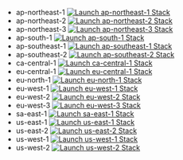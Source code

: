* ap-northeast-1 [![Launch ap-northeast-1 Stack](https://cdn.rawgit.com/buildkite/cloudformation-launch-stack-button-svg/master/launch-stack.svg)](https://ap-northeast-1.console.aws.amazon.com/cloudformation/home?region=ap-northeast-1#/stacks/quickcreate?templateURL=https://zos-solfunmeme-tine-cf-template-ap-northeast-1.s3.ap-northeast-1.amazonaws.com/zos-solfunmeme-runbook-PluginGiphy-v1.yaml&stackName=zos-solfunmeme-PluginGiphy-stack-template)
* ap-northeast-2 [![Launch ap-northeast-2 Stack](https://cdn.rawgit.com/buildkite/cloudformation-launch-stack-button-svg/master/launch-stack.svg)](https://ap-northeast-2.console.aws.amazon.com/cloudformation/home?region=ap-northeast-2#/stacks/quickcreate?templateURL=https://zos-solfunmeme-tine-cf-template-ap-northeast-2.s3.ap-northeast-2.amazonaws.com/zos-solfunmeme-runbook-PluginGiphy-v1.yaml&stackName=zos-solfunmeme-PluginGiphy-stack-template)
* ap-northeast-3 [![Launch ap-northeast-3 Stack](https://cdn.rawgit.com/buildkite/cloudformation-launch-stack-button-svg/master/launch-stack.svg)](https://ap-northeast-3.console.aws.amazon.com/cloudformation/home?region=ap-northeast-3#/stacks/quickcreate?templateURL=https://zos-solfunmeme-tine-cf-template-ap-northeast-3.s3.ap-northeast-3.amazonaws.com/zos-solfunmeme-runbook-PluginGiphy-v1.yaml&stackName=zos-solfunmeme-PluginGiphy-stack-template)
* ap-south-1 [![Launch ap-south-1 Stack](https://cdn.rawgit.com/buildkite/cloudformation-launch-stack-button-svg/master/launch-stack.svg)](https://ap-south-1.console.aws.amazon.com/cloudformation/home?region=ap-south-1#/stacks/quickcreate?templateURL=https://zos-solfunmeme-tine-cf-template-ap-south-1.s3.ap-south-1.amazonaws.com/zos-solfunmeme-runbook-PluginGiphy-v1.yaml&stackName=zos-solfunmeme-PluginGiphy-stack-template)
* ap-southeast-1 [![Launch ap-southeast-1 Stack](https://cdn.rawgit.com/buildkite/cloudformation-launch-stack-button-svg/master/launch-stack.svg)](https://ap-southeast-1.console.aws.amazon.com/cloudformation/home?region=ap-southeast-1#/stacks/quickcreate?templateURL=https://zos-solfunmeme-tine-cf-template-ap-southeast-1.s3.ap-southeast-1.amazonaws.com/zos-solfunmeme-runbook-PluginGiphy-v1.yaml&stackName=zos-solfunmeme-PluginGiphy-stack-template)
* ap-southeast-2 [![Launch ap-southeast-2 Stack](https://cdn.rawgit.com/buildkite/cloudformation-launch-stack-button-svg/master/launch-stack.svg)](https://ap-southeast-2.console.aws.amazon.com/cloudformation/home?region=ap-southeast-2#/stacks/quickcreate?templateURL=https://zos-solfunmeme-tine-cf-template-ap-southeast-2.s3.ap-southeast-2.amazonaws.com/zos-solfunmeme-runbook-PluginGiphy-v1.yaml&stackName=zos-solfunmeme-PluginGiphy-stack-template)
* ca-central-1 [![Launch ca-central-1 Stack](https://cdn.rawgit.com/buildkite/cloudformation-launch-stack-button-svg/master/launch-stack.svg)](https://ca-central-1.console.aws.amazon.com/cloudformation/home?region=ca-central-1#/stacks/quickcreate?templateURL=https://zos-solfunmeme-tine-cf-template-ca-central-1.s3.ca-central-1.amazonaws.com/zos-solfunmeme-runbook-PluginGiphy-v1.yaml&stackName=zos-solfunmeme-PluginGiphy-stack-template)
* eu-central-1 [![Launch eu-central-1 Stack](https://cdn.rawgit.com/buildkite/cloudformation-launch-stack-button-svg/master/launch-stack.svg)](https://eu-central-1.console.aws.amazon.com/cloudformation/home?region=eu-central-1#/stacks/quickcreate?templateURL=https://zos-solfunmeme-tine-cf-template-eu-central-1.s3.eu-central-1.amazonaws.com/zos-solfunmeme-runbook-PluginGiphy-v1.yaml&stackName=zos-solfunmeme-PluginGiphy-stack-template)
* eu-north-1 [![Launch eu-north-1 Stack](https://cdn.rawgit.com/buildkite/cloudformation-launch-stack-button-svg/master/launch-stack.svg)](https://eu-north-1.console.aws.amazon.com/cloudformation/home?region=eu-north-1#/stacks/quickcreate?templateURL=https://zos-solfunmeme-tine-cf-template-eu-north-1.s3.eu-north-1.amazonaws.com/zos-solfunmeme-runbook-PluginGiphy-v1.yaml&stackName=zos-solfunmeme-PluginGiphy-stack-template)
* eu-west-1 [![Launch eu-west-1 Stack](https://cdn.rawgit.com/buildkite/cloudformation-launch-stack-button-svg/master/launch-stack.svg)](https://eu-west-1.console.aws.amazon.com/cloudformation/home?region=eu-west-1#/stacks/quickcreate?templateURL=https://zos-solfunmeme-tine-cf-template-eu-west-1.s3.eu-west-1.amazonaws.com/zos-solfunmeme-runbook-PluginGiphy-v1.yaml&stackName=zos-solfunmeme-PluginGiphy-stack-template)
* eu-west-2 [![Launch eu-west-2 Stack](https://cdn.rawgit.com/buildkite/cloudformation-launch-stack-button-svg/master/launch-stack.svg)](https://eu-west-2.console.aws.amazon.com/cloudformation/home?region=eu-west-2#/stacks/quickcreate?templateURL=https://zos-solfunmeme-tine-cf-template-eu-west-2.s3.eu-west-2.amazonaws.com/zos-solfunmeme-runbook-PluginGiphy-v1.yaml&stackName=zos-solfunmeme-PluginGiphy-stack-template)
* eu-west-3 [![Launch eu-west-3 Stack](https://cdn.rawgit.com/buildkite/cloudformation-launch-stack-button-svg/master/launch-stack.svg)](https://eu-west-3.console.aws.amazon.com/cloudformation/home?region=eu-west-3#/stacks/quickcreate?templateURL=https://zos-solfunmeme-tine-cf-template-eu-west-3.s3.eu-west-3.amazonaws.com/zos-solfunmeme-runbook-PluginGiphy-v1.yaml&stackName=zos-solfunmeme-PluginGiphy-stack-template)
* sa-east-1 [![Launch sa-east-1 Stack](https://cdn.rawgit.com/buildkite/cloudformation-launch-stack-button-svg/master/launch-stack.svg)](https://sa-east-1.console.aws.amazon.com/cloudformation/home?region=sa-east-1#/stacks/quickcreate?templateURL=https://zos-solfunmeme-tine-cf-template-sa-east-1.s3.sa-east-1.amazonaws.com/zos-solfunmeme-runbook-PluginGiphy-v1.yaml&stackName=zos-solfunmeme-PluginGiphy-stack-template)
* us-east-1 [![Launch us-east-1 Stack](https://cdn.rawgit.com/buildkite/cloudformation-launch-stack-button-svg/master/launch-stack.svg)](https://us-east-1.console.aws.amazon.com/cloudformation/home?region=us-east-1#/stacks/quickcreate?templateURL=https://zos-solfunmeme-tine-cf-template-us-east-1.s3.us-east-1.amazonaws.com/zos-solfunmeme-runbook-PluginGiphy-v1.yaml&stackName=zos-solfunmeme-PluginGiphy-stack-template)
* us-east-2 [![Launch us-east-2 Stack](https://cdn.rawgit.com/buildkite/cloudformation-launch-stack-button-svg/master/launch-stack.svg)](https://us-east-2.console.aws.amazon.com/cloudformation/home?region=us-east-2#/stacks/quickcreate?templateURL=https://zos-solfunmeme-tine-cf-template-us-east-2.s3.us-east-2.amazonaws.com/zos-solfunmeme-runbook-PluginGiphy-v1.yaml&stackName=zos-solfunmeme-PluginGiphy-stack-template)
* us-west-1 [![Launch us-west-1 Stack](https://cdn.rawgit.com/buildkite/cloudformation-launch-stack-button-svg/master/launch-stack.svg)](https://us-west-1.console.aws.amazon.com/cloudformation/home?region=us-west-1#/stacks/quickcreate?templateURL=https://zos-solfunmeme-tine-cf-template-us-west-1.s3.us-west-1.amazonaws.com/zos-solfunmeme-runbook-PluginGiphy-v1.yaml&stackName=zos-solfunmeme-PluginGiphy-stack-template)
* us-west-2 [![Launch us-west-2 Stack](https://cdn.rawgit.com/buildkite/cloudformation-launch-stack-button-svg/master/launch-stack.svg)](https://us-west-2.console.aws.amazon.com/cloudformation/home?region=us-west-2#/stacks/quickcreate?templateURL=https://zos-solfunmeme-tine-cf-template-us-west-2.s3.us-west-2.amazonaws.com/zos-solfunmeme-runbook-PluginGiphy-v1.yaml&stackName=zos-solfunmeme-PluginGiphy-stack-template)